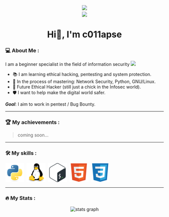 <div id="header" align="center">
  <img src="https://media3.giphy.com/media/v1.Y2lkPTc5MGI3NjExZ280bWV0Ym5zM2QxMXljYTBhMGU0bWNzZnp5dWc4ZThmMXF3M3g0cyZlcD12MV9pbnRlcm5hbF9naWZfYnlfaWQmY3Q9cw/TyNiKSSbpMcoveJ75f/giphy.gif" width="400"/>
</div>

<div align="center">
<img src="https://komarev.com/ghpvc/?username=c011apse&&style=flat-square" align="center" />
</div>  

<h1 align='center'>
  Hi👋, I'm c011apse
</h1>

### :computer: About Me :
I am a beginner specialist in the field of information security <img src="https://media1.giphy.com/media/v1.Y2lkPTc5MGI3NjExMjVlb245M21rMHlwcTIwbW9iMjE0Y2E1MzBpMm5pbDloNzZtd2s0dyZlcD12MV9pbnRlcm5hbF9naWZfYnlfaWQmY3Q9cw/eNpP80U2AJKDn1UDhP/giphy.gif" width='30'/>
- 📚 I am learning ethical hacking, pentesting and system protection.
- 🧠 In the process of mastering: Network Security, Python, GNU/Linux.
- 🐣 Future Ethical Hacker (still just a chick in the Infosec world).
- 🛡️ I want to help make the digital world safer.

***Goal***: I aim to work in pentest / Bug Bounty.

---

### :trophy: My achievements :

> coming soon...


---

### :hammer_and_wrench: My skills :
<div>
  <img src="https://github.com/devicons/devicon/blob/master/icons/python/python-original.svg" title="Python" alt="Python" width="60" height="60"/>&nbsp;
  <img src="https://github.com/devicons/devicon/blob/master/icons/linux/linux-original.svg" title="Linux" alt="GNU/Linux" width="60" height="60"/>&nbsp;
  <img src="https://github.com/devicons/devicon/blob/master/icons/bash/bash-original.svg" title="Bash" alt="Bash" width="60" height="60"/>&nbsp;
  <img src="https://github.com/devicons/devicon/blob/master/icons/html5/html5-original.svg" title="HTML5" alt="HTML5" width="60" height="60"/>&nbsp;
  <img src="https://github.com/devicons/devicon/blob/master/icons/css3/css3-original.svg" title="CSS3" alt="CSS3" width="60" height="60"/>&nbsp;
</div>

---

### :fire: My Stats :
<div align="center">
  <img src="https://github-readme-stats.vercel.app/api?username=c011apse&hide_title=false&hide_rank=false&show_icons=true&include_all_commits=true&count_private=true&disable_animations=false&theme=dracula&locale=en&hide_border=false&order=1" height="200" alt="stats graph"  />
</div>
